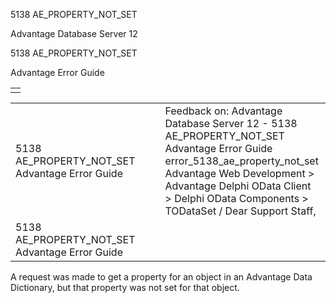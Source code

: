 5138 AE\_PROPERTY\_NOT\_SET




Advantage Database Server 12  

5138 AE\_PROPERTY\_NOT\_SET

Advantage Error Guide

|  |
| --- |
|  |

|  |  |  |  |  |
| --- | --- | --- | --- | --- |
| 5138 AE\_PROPERTY\_NOT\_SET  Advantage Error Guide |  |  | Feedback on: Advantage Database Server 12 - 5138 AE\_PROPERTY\_NOT\_SET Advantage Error Guide error\_5138\_ae\_property\_not\_set Advantage Web Development > Advantage Delphi OData Client > Delphi OData Components > TODataSet / Dear Support Staff, |  |
| 5138 AE\_PROPERTY\_NOT\_SET  Advantage Error Guide |  |  |  |  |

A request was made to get a property for an object in an Advantage Data Dictionary, but that property was not set for that object.